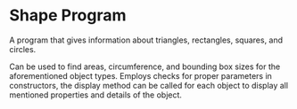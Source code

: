 # Shape Program
 A program that gives information about triangles, rectangles, squares, and circles.

Can be used to find areas, circumference, and bounding box sizes for the aforementioned object types. Employs checks for proper parameters in constructors, the display method can be called for each object to display all mentioned properties and details of the object.
